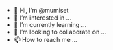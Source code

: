 - 👋 Hi, I’m @mumiset
- 👀 I’m interested in ...
- 🌱 I’m currently learning ...
- 💞️ I’m looking to collaborate on ...
- 📫 How to reach me ...

<!---
mumiset/mumiset is a ✨ special ✨ repository because its `README.md` (this file) appears on your GitHub profile.
You can click the Preview link to take a look at your changes.
--->
